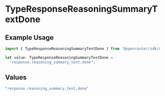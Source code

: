 # TypeResponseReasoningSummaryTextDone

## Example Usage

```typescript
import { TypeResponseReasoningSummaryTextDone } from "@openrouter/sdk/models";

let value: TypeResponseReasoningSummaryTextDone =
  "response.reasoning_summary_text.done";
```

## Values

```typescript
"response.reasoning_summary_text.done"
```